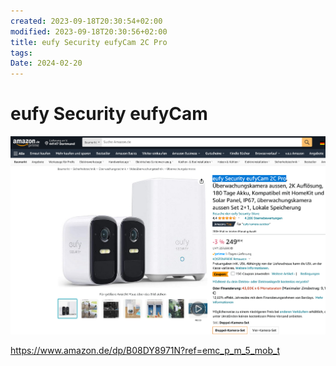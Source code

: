```yaml
---
created: 2023-09-18T20:30:54+02:00
modified: 2023-09-18T20:30:56+02:00
title: eufy Security eufyCam 2C Pro
tags: 
Date: 2024-02-20
---
```


# eufy Security eufyCam

![](../_asset/2023-09-18-20-30-54_webcam_image_1.png)

https://www.amazon.de/dp/B08DY8971N?ref=emc_p_m_5_mob_t
